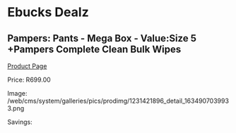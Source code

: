 
# Ebucks Dealz
## Pampers: Pants - Mega Box - Value:Size 5 +Pampers Complete Clean Bulk Wipes
[Product Page](https://www.ebucks.com/web/shop/productSelected.do?prodId=1231421896&catId=1186088243)

Price: R699.00

Image: /web/cms/system/galleries/pics/prodimg/1231421896_detail_1634907039933.png

Savings: 


	